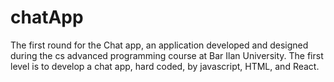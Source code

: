 # chatApp

The first round for the Chat app, an application developed and designed during the cs advanced programming course at Bar Ilan University.
The first level is to develop a chat app, hard coded, by javascript, HTML, and React.
